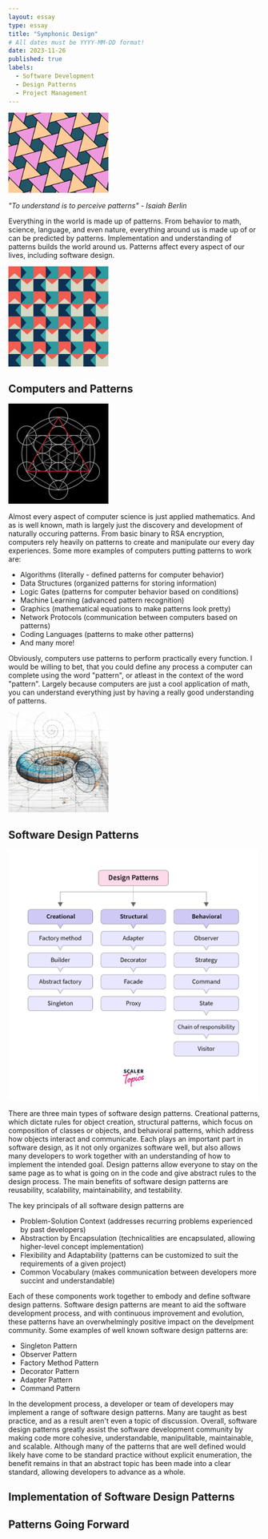 ```yaml
---
layout: essay
type: essay
title: "Symphonic Design"
# All dates must be YYYY-MM-DD format!
date: 2023-11-26
published: true
labels:
  - Software Development 
  - Design Patterns
  - Project Management
---
```


<img width="200px" class="rounded float-start pe-4" src="../img/patterns/TriangleTesselation.png">

*"To understand is to perceive patterns" - Isaiah Berlin*

Everything in the world is made up of patterns. From behavior to math, science, language, and even nature, everything around us is made up of or can be predicted by patterns. Implementation and understanding of patterns builds the world around us. Patterns affect every aspect of our lives, including software design. 

<img width="200px" class="rounded float-end pe-4" src="../img/patterns/squarish.jpeg">

## Computers and Patterns 

<img width="200px" class="rounded float-start pe-4" src="../img/patterns/mathDes-1.png">

Almost every aspect of computer science is just applied mathematics. And as is well known, math is largely just the discovery and development of naturally occuring patterns. From basic binary to RSA encryption, computers rely heavily on patterns to create and manipulate our every day experiences. Some more examples of computers putting patterns to work are: 

* Algorithms (literally - defined patterns for computer behavior)
* Data Structures (organized patterns for storing information)
* Logic Gates (patterns for computer behavior based on conditions)
* Machine Learning (advanced pattern recognition)
* Graphics (mathematical equations to make patterns look pretty)
* Network Protocols (communication between computers based on patterns)
* Coding Languages (patterns to make other patterns)
* And many more!

Obviously, computers use patterns to perform practically every function. I would be willing to bet, that you could define any process a computer can complete using the word "pattern", or atleast in the context of the word "pattern". Largely because computers are just a cool application of math, you can understand everything just by having a really good understanding of patterns. 

<img width="200px" class="rounded float-end pe-4" src="../img/patterns/mathDes-2.jpeg">


## Software Design Patterns 

<img width="500px" class="rounded float-start pe-4" src="../img/patterns/software-des-1.webp">

There are three main types of software design patterns. Creational patterns, which dictate rules for object creation, structural patterns, which focus on composition of classes or objects, and behavioral patterns, which address how objects interact and communicate. Each plays an important part in software design, as it not only organizes software well, but also allows many developers to work together with an understanding of how to implement the intended goal. Design patterns allow everyone to stay on the same page as to what is going on in the code and give abstract rules to the design process. The main benefits of software design patterns are reusability, scalability, maintainability, and testability. 

The key principals of all software design patterns are 

* Problem-Solution Context (addresses recurring problems experienced by past developers)
* Abstraction by Encapsulation (technicalities are encapsulated, allowing higher-level concept implementation)
* Flexibility and Adaptability (patterns can be customized to suit the requirements of a given project)
* Common Vocabulary (makes communication between developers more succint and understandable)

Each of these components work together to embody and define software design patterns. Software design patterns are meant to aid the software development process, and with continuous improvement and evolution, these patterns have an overwhelmingly positive impact on the develpment community. Some examples of well known software design patterns are: 

* Singleton Pattern
* Observer Pattern
* Factory Method Pattern
* Decorator Pattern
* Adapter Pattern
* Command Pattern

In the development process, a developer or team of developers may implement a range of software design patterns. Many are taught as best practice, and as a result aren't even a topic of discussion. Overall, software design patterns greatly assist the software development community by making code more cohesive, understandable, manipulitable, maintainable, and scalable. Although many of the patterns that are well defined would likely have come to be standard practice without explicit enumeration, the benefit remains in that an abstract topic has been made into a clear standard, allowing developers to advance as a whole. 

## Implementation of Software Design Patterns 





## Patterns Going Forward


